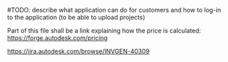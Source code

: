 #TODO: describe what application can do for customers and how to log-in to the application (to be able to upload projects)

Part of this file shall be a link explaining how the price is calculated: https://forge.autodesk.com/pricing

https://jira.autodesk.com/browse/INVGEN-40309
